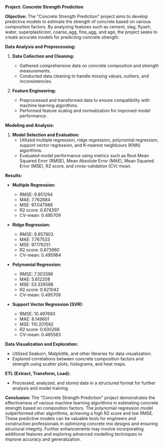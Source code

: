 # 

**Project: Concrete Strength Prediction**

**Objective:**
The "Concrete Strength Prediction" project aims to develop predictive models to estimate the strength of concrete based on various composition factors. By analyzing features such as cement, slag, flyash, water, superplasticizer, coarse_agg, fine_agg, and age, the project seeks to create accurate models for predicting concrete strength. 

**Data Analysis and Preprocessing:**
1. **Data Collection and Cleaning:**
   - Gathered comprehensive data on concrete composition and strength measurements.
   - Conducted data cleaning to handle missing values, outliers, and inconsistencies.

2. **Feature Engineering:**
   - Preprocessed and transformed data to ensure compatibility with machine learning algorithms.
   - Performed feature scaling and normalization for improved model performance.

**Modeling and Analysis:**
1. **Model Selection and Evaluation:**
   - Utilized multiple regression, ridge regression, polynomial regression, support vector regression, and K-nearest neighbours (KNN) algorithms.
   - Evaluated model performance using metrics such as Root Mean Squared Error (RMSE), Mean Absolute Error (MAE), Mean Squared Error (MSE), R2 score, and cross-validation (CV) mean.

**Results:**
- **Multiple Regression:**
  - RMSE: 9.851294
  - MAE: 7.762884
  - MSE: 97.047988
  - R2 score: 0.674397
  - CV-mean: 0.495709

- **Ridge Regression:**
  - RMSE: 9.857903
  - MAE: 7.767533
  - MSE: 97.178251
  - R2 score: 0.673960
  - CV-mean: 0.495964

- **Polynomial Regression:**
  - RMSE: 7.303396
  - MAE: 5.612208
  - MSE: 53.339588
  - R2 score: 0.821042
  - CV-mean: 0.495709

- **Support Vector Regression (SVR):**
  - RMSE: 10.497693
  - MAE: 8.149601
  - MSE: 110.201562
  - R2 score: 0.630266
  - CV-mean: 0.465583

**Data Visualization and Exploration:**
- Utilized Seaborn, Matplotlib, and other libraries for data visualization.
- Explored correlations between concrete composition factors and strength using scatter plots, histograms, and heat maps.

**ETL (Extract, Transform, Load):**
- Processed, analyzed, and stored data in a structured format for further analysis and model training.

**Conclusion:**
The "Concrete Strength Prediction" project demonstrates the effectiveness of various machine learning algorithms in estimating concrete strength based on composition factors. The polynomial regression model outperformed other algorithms, achieving a high R2 score and low RMSE. These predictive models can be valuable tools for engineers and construction professionals in optimizing concrete mix designs and ensuring structural integrity. Further enhancements may involve incorporating additional features and exploring advanced modelling techniques to improve accuracy and generalization.
